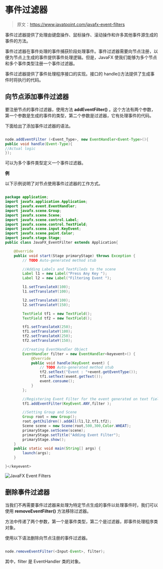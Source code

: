 # 事件过滤器

> 原文：<https://www.javatpoint.com/javafx-event-filters>

事件过滤器提供了处理由键盘操作、鼠标操作、滚动操作和许多其他事件源生成的事件的方法。

事件过滤器在事件处理的事件捕获阶段处理事件。事件过滤器需要向节点注册，以便为节点上生成的事件提供事件处理逻辑。但是，JavaFX 使我们能够为多个节点和多个事件类型注册一个事件过滤器。

事件过滤器提供了事件处理程序接口的实现。接口的 handle()方法提供了生成事件时将执行的代码。

## 向节点添加事件过滤器

要注册节点的事件过滤器，使用方法 **addEventFilter()** 。这个方法有两个参数，第一个参数是生成的事件的类型，第二个参数是过滤器，它有处理事件的代码。

下面给出了添加事件过滤器的语法。

```java

node.addEventFilter (<Event_Type>, new EventHandler<Event-Type>(){ 
public void handle(Event-Type){ 
//Actual logic 
}); 

```

可以为多个事件类型定义一个事件过滤器。

**例**

以下示例说明了对节点使用事件过滤器的工作方式。

```java

package application;
import javafx.application.Application;
import javafx.event.EventHandler;
import javafx.scene.Group;
import javafx.scene.Scene;
import javafx.scene.control.Label;
import javafx.scene.control.TextField;
import javafx.scene.input.KeyEvent;
import javafx.scene.paint.Color;
import javafx.stage.Stage;
public class JavaFX_EventFilter extends Application{

	@Override
	public void start(Stage primaryStage) throws Exception {
		// TODO Auto-generated method stub

		//Adding Labels and TextFileds to the scene 
		Label l1 = new Label("Press Any Key ");
		Label l2 = new Label("Filtering Event ");

		l1.setTranslateX(100);
		l1.setTranslateY(100);

		l2.setTranslateX(100);
		l2.setTranslateY(150);

		TextField tf1 = new TextField();
		TextField tf2 = new TextField();

		tf1.setTranslateX(250);
		tf1.setTranslateY(100);
		tf2.setTranslateX(250);
		tf2.setTranslateY(150);

		//Creating EventHandler Object 
		EventHandler filter = new EventHandler<keyevent>() {
			@Override
			public void handle(KeyEvent event) {
				// TODO Auto-generated method stub
				tf2.setText("Event : "+event.getEventType());
				tf1.setText(event.getText());
				event.consume();
			}
		};

		//Registering Event Filter for the event generated on text field 
		tf1.addEventFilter(KeyEvent.ANY,filter );

		//Setting Group and Scene 
		Group root = new Group();
		root.getChildren().addAll(l1,l2,tf1,tf2);
		Scene scene = new Scene(root,500,300,Color.WHEAT);
		primaryStage.setScene(scene);
		primaryStage.setTitle("Adding Event Filter");
		primaryStage.show();
	}
	public static void main(String[] args) {
		launch(args);
	}

}</keyevent> 
```

![JavaFX Event Filters](../img/86e0f922256f556ae069ccd002e10b94.png)

## 删除事件过滤器

当我们不再需要事件过滤器来处理为特定节点生成的事件以处理事件时，我们可以使用 **removeEventFilter()** 方法移除过滤器。

方法中传递了两个参数，第一个是事件类型，第二个是过滤器，即事件处理程序类对象。

使用以下语法删除向节点注册的事件过滤器。

```java

node.removeEventFilter(<Input-Event>, filter);

```

其中，filter 是 EventHandler 类的对象。